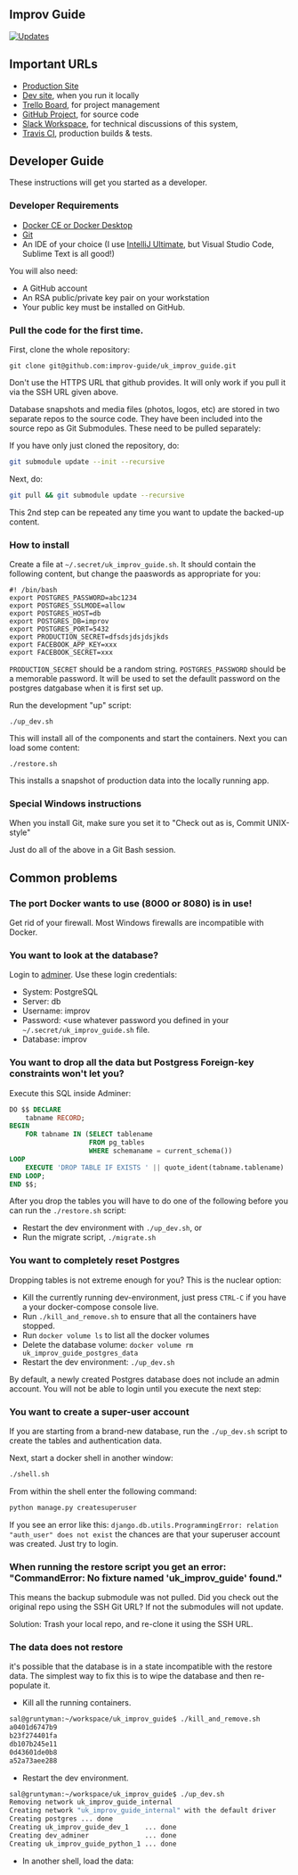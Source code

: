 ## Improv Guide

[![Updates](https://pyup.io/repos/github/improv-guide/uk_improv_guide/shield.svg)](https://pyup.io/repos/github/improv-guide/uk_improv_guide/)

## Important URLs

* [Production Site](https://improv.guide)
* [Dev site](http://localhost:8080), when you run it locally
* [Trello Board](https://trello.com/b/aZ48umXI/general), for project management
* [GitHub Project](https://github.com/improv-guide/uk_improv_guide), for source code
* [Slack Workspace](https://improvguide.slack.com/messages/CKVGVGBL2), for technical discussions of this system,
* [Travis CI](https://travis-ci.org/improv-guide/uk_improv_guide), production builds & tests.

## Developer Guide

These instructions will get you started as a developer.

### Developer Requirements

* [Docker CE or Docker Desktop](https://www.docker.com/products/docker-desktop)
* [Git](https://git-scm.com/)
* An IDE of your choice (I use [IntelliJ Ultimate](https://www.jetbrains.com/idea/), but Visual Studio Code, Sublime Text is all good!)

You will also need:
* A GitHub account
* An RSA public/private key pair on your workstation
* Your public key must be installed on GitHub.

### Pull the code for the first time.

First, clone the whole repository:

```$bash
git clone git@github.com:improv-guide/uk_improv_guide.git
```

Don't use the HTTPS URL that github provides. It will only work if you pull it via the SSH URL given above.

Database snapshots and media files (photos, logos, etc) are stored in two
separate repos to the source code. They have been included into the source
repo as Git Submodules. These need to be pulled separately:

If you have only just cloned the repository, do:
```bash
git submodule update --init --recursive
```

Next, do:

```bash
git pull && git submodule update --recursive
```

This 2nd step can be repeated any time you want to update the backed-up content.

### How to install

Create a file at `~/.secret/uk_improv_guide.sh`. It should contain the following content, but change the paaswords as appropriate for you:

```
#! /bin/bash
export POSTGRES_PASSWORD=abc1234
export POSTGRES_SSLMODE=allow
export POSTGRES_HOST=db
export POSTGRES_DB=improv
export POSTGRES_PORT=5432
export PRODUCTION_SECRET=dfsdsjdsjdsjkds
export FACEBOOK_APP_KEY=xxx
export FACEBOOK_SECRET=xxx
```
`PRODUCTION_SECRET` should be a random string. `POSTGRES_PASSWORD` should be a memorable password. It will be used to set the defaullt password on the postgres datgabase when it is first set up.

Run the development "up" script:

```
./up_dev.sh
```

This will install all of the components and start the containers. Next you can load some content:

```
./restore.sh
```

This installs a snapshot of production data into the locally running app.

### Special Windows instructions

When you install Git, make sure you set it to "Check out as is, Commit UNIX-style"

Just do all of the above in a Git Bash session. 

## Common problems

### The port Docker wants to use (8000 or 8080) is in use!

Get rid of your firewall. Most Windows firewalls are incompatible with Docker.

### You want to look at the database?

Login to [adminer](http://localhost:8080). Use these login credentials:
* System: PostgreSQL
* Server: db
* Username: improv
* Password: <use whatever password you defined in your `~/.secret/uk_improv_guide.sh` file.
* Database: improv

### You want to drop all the data but Postgress Foreign-key constraints won't let you?

Execute this SQL inside Adminer:
```sql
DO $$ DECLARE
    tabname RECORD;
BEGIN
    FOR tabname IN (SELECT tablename
                    FROM pg_tables
                    WHERE schemaname = current_schema())
LOOP
    EXECUTE 'DROP TABLE IF EXISTS ' || quote_ident(tabname.tablename) || ' CASCADE';
END LOOP;
END $$;
```

After you drop the tables you will have to do one of the following before you can run the `./restore.sh` script:

* Restart the dev environment with `./up_dev.sh`, or
* Run the migrate script, `./migrate.sh`

### You want to completely reset Postgres

Dropping tables is not extreme enough for you? This is the nuclear option:

* Kill the currently running dev-environment, just press `CTRL-C` if you have a your docker-compose console live.
* Run `./kill_and_remove.sh` to ensure that all the containers have stopped.
* Run `docker volume ls` to list all the docker volumes
* Delete the database volume: `docker volume rm uk_improv_guide_postgres_data`
* Restart the dev environment: `./up_dev.sh`

By default, a newly created Postgres database does not include an admin account. You will not be able to login until you execute the next step:

### You want to create a super-user account

If you are starting from a brand-new database, run the `./up_dev.sh` script to create the tables and authentication data.

Next, start a docker shell in another window:

```bash
./shell.sh
```
From within the shell enter the following command:
```bash
python manage.py createsuperuser
```


If you see an error like this: `django.db.utils.ProgrammingError: relation "auth_user" does not exist` the chances are that your superuser account was created. Just try to login.

### When running the restore script you get an error: "CommandError: No fixture named 'uk_improv_guide' found."

This means the backup submodule was not pulled. Did you check out the original repo using the SSH Git URL? If not the submodules will not update.

Solution: Trash your local repo, and re-clone it using the SSH URL.

### The data does not restore

it's possible that the database is in a state incompatible with the restore data. The simplest way to fix this is to wipe the database
and then re-populate it.

* Kill all the running containers.
```bash
sal@gruntyman:~/workspace/uk_improv_guide$ ./kill_and_remove.sh 
a0401d6747b9
b23f274401fa
db107b245e11
0d43601de0b8
a52a73aee288
```
* Restart the dev environment.
```bash
sal@gruntyman:~/workspace/uk_improv_guide$ ./up_dev.sh 
Removing network uk_improv_guide_internal
Creating network "uk_improv_guide_internal" with the default driver
Creating postgres ... done
Creating uk_improv_guide_dev_1    ... done
Creating dev_adminer              ... done
Creating uk_improv_guide_python_1 ... done
```
* In another shell, load the data:
